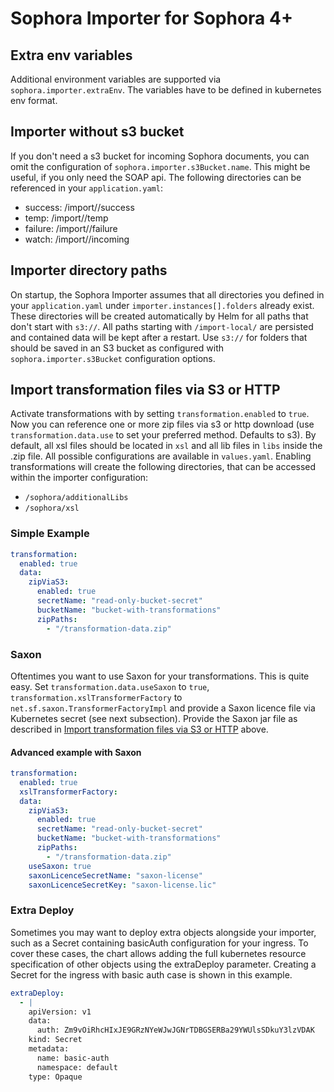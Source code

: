 # Sophora Importer for Sophora 4+

## Extra env variables

Additional environment variables are supported via `sophora.importer.extraEnv`. The variables have to be defined in kubernetes env format.

## Importer without s3 bucket

If you don't need a s3 bucket for incoming Sophora documents, you can omit the configuration of `sophora.importer.s3Bucket.name`. This might be useful,
if you only need the SOAP api. The following directories can be referenced in your `application.yaml`:

* success: /import/<instance>/success
* temp: /import/<instance>/temp
* failure: /import/<instance>/failure
* watch: /import/<instance>/incoming

## Importer directory paths

On startup, the Sophora Importer assumes that all directories you defined in your `application.yaml` under `importer.instances[].folders` already exist.
These directories will be created automatically by Helm for all paths that don't start with `s3://`.
All paths starting with `/import-local/` are persisted and contained data will be kept after a restart. 
Use `s3://` for folders that should be saved in an S3 bucket as configured with `sophora.importer.s3Bucket` configuration options.

## Import transformation files via S3 or HTTP

Activate transformations with by setting `transformation.enabled` to `true`. Now you can reference one or more zip files via s3 or http
download (use `transformation.data.use` to set your preferred method. Defaults to s3).
By default, all xsl files should be located in `xsl` and all lib files in `libs` inside the .zip file. 
All possible configurations are available in `values.yaml`. Enabling transformations will create 
the following directories, that can be accessed within the importer configuration:

* `/sophora/additionalLibs`
* `/sophora/xsl`

### Simple Example

```yaml
transformation:
  enabled: true
  data:
    zipViaS3:
      enabled: true
      secretName: "read-only-bucket-secret"
      bucketName: "bucket-with-transformations"
      zipPaths:
        - "/transformation-data.zip"
```


### Saxon

Oftentimes you want to use Saxon for your transformations. This is quite easy. Set `transformation.data.useSaxon` to `true`,
`transformation.xslTransformerFactory` to `net.sf.saxon.TransformerFactoryImpl` and provide a Saxon licence file 
via Kubernetes secret (see next subsection). Provide the Saxon jar file as described in [Import transformation files via S3 or HTTP](#import-transformation-files-via-s3-or-http) above.

#### Advanced example with Saxon 

```yaml
transformation:
  enabled: true
  xslTransformerFactory: 
  data:
    zipViaS3:
      enabled: true
      secretName: "read-only-bucket-secret"
      bucketName: "bucket-with-transformations"
      zipPaths:
        - "/transformation-data.zip"
    useSaxon: true
    saxonLicenceSecretName: "saxon-license"
    saxonLicenceSecretKey: "saxon-license.lic"
```

### Extra Deploy

Sometimes you may want to deploy extra objects alongside your importer, such as a Secret containing basicAuth configuration for your ingress. 
To cover these cases, the chart allows adding the full kubernetes resource specification of other objects using the extraDeploy parameter.
Creating a Secret for the ingress with basic auth case is shown in this example.

```yaml
extraDeploy:
  - |
    apiVersion: v1
    data:
      auth: Zm9vOiRhcHIxJE9GRzNYeWJwJGNrTDBGSERBa29YWUlsSDkuY3lzVDAK
    kind: Secret
    metadata:
      name: basic-auth
      namespace: default
    type: Opaque
```
